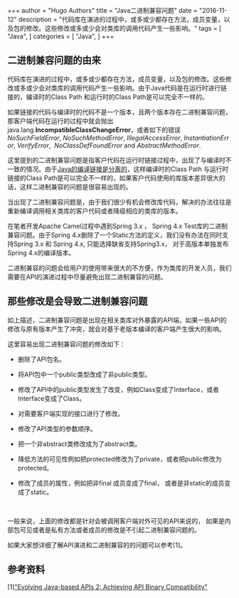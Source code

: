 +++
author = "Hugo Authors"
title = "Java二进制兼容问题"
date = "2016-11-12"
description = "代码库在演进的过程中，或多或少都存在方法，成员变量，以及包的修改。这些修改或多或少会对类库的调用代码产生一些影响。"
tags = [
    "Java",
]
categories = [
    "Java",
]
+++

## 二进制兼容问题的由来

代码库在演进的过程中，或多或少都存在方法，成员变量，以及包的修改。这些修改或多或少会对类库的调用代码产生一些影响。由于Java代码是在运行时进行链接的，编译时的Class Path 和运行时的Class Path是可以完全不一样的。

如果链接的代码与编译时的代码不是一个版本，且两个版本存在二进制兼容问题，那客户端代码在运行的过程中就会抛出 java.lang.**IncompatibleClassChangeError**，或者如下的错误*NoSuchFieldError*, *NoSuchMethodError*, *IllegalAccessError*, *InstantiationError*, *VerifyError*, 
*NoClassDefFoundError* and *AbstractMethodError*.

这里提到的二进制兼容问题是指客户代码在运行时链接过程中，出现了与编译时不一致的情况。由于[Java的编译链接是分离的](https://willemjiang.github.io/blog/2006/java-link-post/)，这样编译时的Class Path 与运行时链接的Class Path是可以完全不一样的，如果客户代码使用的库版本差异很大的话，这样二进制兼容的问题是很容易出现的。

当出现了二进制兼容问题是，由于我们很少有机会修改库代码，解决的办法往往是重新编译调用相关类库的客户代码或者降级相应的类库的版本。

在笔者开发Apache Camel过程中遇到Spring 3.x ， Spring 4.x Test库的二进制兼容问题。由于Spring 4.x删除了一个Static方法的定义，我们没有办法在同时支持Spring 3.x 和 Spring 4.x, 只能选择缺省支持Spring3.x， 对于高版本单独发布Spring 4.x的编译版本。

二进制兼容的问题会给用户的使用带来很大的不方便，作为类库的开发人员，我们需要在API的演进过程中尽量避免出现二进制兼容的问题。

## 那些修改是会导致二进制兼容问题

如上描述，二进制兼容问题是出现在相关类库对外暴露的API端，如果一些API的修改与原有版本产生了冲突，就会对基于老版本编译的客户端产生很大的影响。

这里容易出现二进制兼容问题的修改如下：

* 删除了API包名。

* 将API包中一个public类型改成了非public类型。

* 修改了API中的public类型发生了改变，例如Class变成了Interface，或者Interface变成了Class。 

* 对需要客户端实现的接口进行了修改。

* 修改了API类型的参数顺序。

* 把一个非abstract类修改成为了abstract类。

* 降低方法的可见性例如把protected修改为了private，或者把public修改为protected。

* 修改了成员的属性，例如把非final 成员变成了final， 或者是非static的成员变成了static。

    ​

一般来说，上面的修改都是针对会被调用客户端对外可见的API来说的， 如果是内部包可见或者是私有方法或者成员的修改是不引起二进制兼容问题的。

如果大家想详细了解API演进和二进制兼容的的问题可以参考[1]。

## 参考资料

\[1\]["Evolving Java-based APIs 2: Achieving API Binary Compatibility"](http://wiki.eclipse.org/Evolving_Java-based_APIs_2)